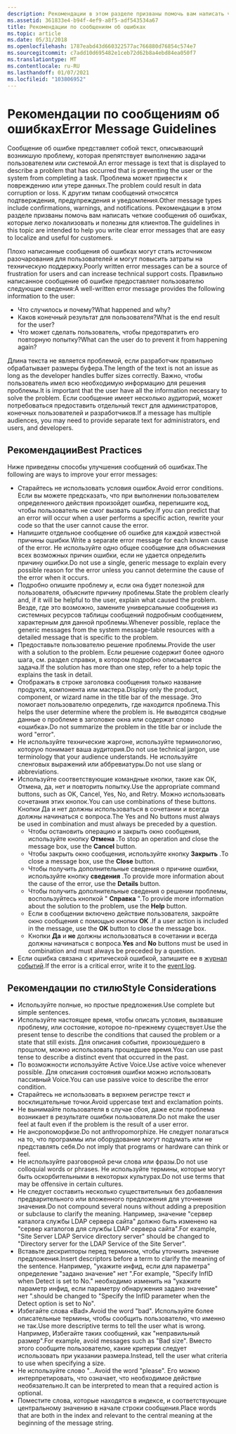```yaml
---
description: Рекомендации в этом разделе призваны помочь вам написать четкие сообщения об ошибках, которые легко локализовать и полезны для клиентов.
ms.assetid: 361833e4-b94f-4ef9-a8f5-adf543534a67
title: Рекомендации по сообщениям об ошибках
ms.topic: article
ms.date: 05/31/2018
ms.openlocfilehash: 1787eabd43d660322577ac766880d76854c574e7
ms.sourcegitcommit: c7add10d695482e1ceb72d62b8a4ebd84ea050f7
ms.translationtype: MT
ms.contentlocale: ru-RU
ms.lasthandoff: 01/07/2021
ms.locfileid: "103806952"
---
```

# <a name="error-message-guidelines"></a><span data-ttu-id="a37d5-103">Рекомендации по сообщениям об ошибках</span><span class="sxs-lookup"><span data-stu-id="a37d5-103">Error Message Guidelines</span></span>

<span data-ttu-id="a37d5-104">Сообщение об ошибке представляет собой текст, описывающий возникшую проблему, которая препятствует выполнению задачи пользователем или системой.</span><span class="sxs-lookup"><span data-stu-id="a37d5-104">An error message is text that is displayed to describe a problem that has occurred that is preventing the user or the system from completing a task.</span></span> <span data-ttu-id="a37d5-105">Проблема может привести к повреждению или утере данных.</span><span class="sxs-lookup"><span data-stu-id="a37d5-105">The problem could result in data corruption or loss.</span></span> <span data-ttu-id="a37d5-106">К другим типам сообщений относятся подтверждения, предупреждения и уведомления.</span><span class="sxs-lookup"><span data-stu-id="a37d5-106">Other message types include confirmations, warnings, and notifications.</span></span> <span data-ttu-id="a37d5-107">Рекомендации в этом разделе призваны помочь вам написать четкие сообщения об ошибках, которые легко локализовать и полезны для клиентов.</span><span class="sxs-lookup"><span data-stu-id="a37d5-107">The guidelines in this topic are intended to help you write clear error messages that are easy to localize and useful for customers.</span></span>

<span data-ttu-id="a37d5-108">Плохо написанные сообщения об ошибках могут стать источником разочарования для пользователей и могут повысить затраты на техническую поддержку.</span><span class="sxs-lookup"><span data-stu-id="a37d5-108">Poorly written error messages can be a source of frustration for users and can increase technical support costs.</span></span> <span data-ttu-id="a37d5-109">Правильно написанное сообщение об ошибке предоставляет пользователю следующие сведения:</span><span class="sxs-lookup"><span data-stu-id="a37d5-109">A well-written error message provides the following information to the user:</span></span>

-   <span data-ttu-id="a37d5-110">Что случилось и почему?</span><span class="sxs-lookup"><span data-stu-id="a37d5-110">What happened and why?</span></span>
-   <span data-ttu-id="a37d5-111">Каков конечный результат для пользователя?</span><span class="sxs-lookup"><span data-stu-id="a37d5-111">What is the end result for the user?</span></span>
-   <span data-ttu-id="a37d5-112">Что может сделать пользователь, чтобы предотвратить его повторную попытку?</span><span class="sxs-lookup"><span data-stu-id="a37d5-112">What can the user do to prevent it from happening again?</span></span>

<span data-ttu-id="a37d5-113">Длина текста не является проблемой, если разработчик правильно обрабатывает размеры буфера.</span><span class="sxs-lookup"><span data-stu-id="a37d5-113">The length of the text is not an issue as long as the developer handles buffer sizes correctly.</span></span> <span data-ttu-id="a37d5-114">Важно, чтобы пользователь имел всю необходимую информацию для решения проблемы.</span><span class="sxs-lookup"><span data-stu-id="a37d5-114">It is important that the user have all the information necessary to solve the problem.</span></span> <span data-ttu-id="a37d5-115">Если сообщение имеет несколько аудиторий, может потребоваться предоставить отдельный текст для администраторов, конечных пользователей и разработчиков.</span><span class="sxs-lookup"><span data-stu-id="a37d5-115">If a message has multiple audiences, you may need to provide separate text for administrators, end users, and developers.</span></span>

## <a name="best-practices"></a><span data-ttu-id="a37d5-116">Рекомендации</span><span class="sxs-lookup"><span data-stu-id="a37d5-116">Best Practices</span></span>

<span data-ttu-id="a37d5-117">Ниже приведены способы улучшения сообщений об ошибках.</span><span class="sxs-lookup"><span data-stu-id="a37d5-117">The following are ways to improve your error messages:</span></span>

-   <span data-ttu-id="a37d5-118">Старайтесь не использовать условия ошибок.</span><span class="sxs-lookup"><span data-stu-id="a37d5-118">Avoid error conditions.</span></span> <span data-ttu-id="a37d5-119">Если вы можете предсказать, что при выполнении пользователем определенного действия произойдет ошибка, перепишите код, чтобы пользователь не смог вызвать ошибку.</span><span class="sxs-lookup"><span data-stu-id="a37d5-119">If you can predict that an error will occur when a user performs a specific action, rewrite your code so that the user cannot cause the error.</span></span>
-   <span data-ttu-id="a37d5-120">Напишите отдельное сообщение об ошибке для каждой известной причины ошибки.</span><span class="sxs-lookup"><span data-stu-id="a37d5-120">Write a separate error message for each known cause of the error.</span></span> <span data-ttu-id="a37d5-121">Не используйте одно общее сообщение для объяснения всех возможных причин ошибки, если не удается определить причину ошибки.</span><span class="sxs-lookup"><span data-stu-id="a37d5-121">Do not use a single, generic message to explain every possible reason for the error unless you cannot determine the cause of the error when it occurs.</span></span>
-   <span data-ttu-id="a37d5-122">Подробно опишите проблему и, если она будет полезной для пользователя, объясните причину проблемы.</span><span class="sxs-lookup"><span data-stu-id="a37d5-122">State the problem clearly and, if it will be helpful to the user, explain what caused the problem.</span></span> <span data-ttu-id="a37d5-123">Везде, где это возможно, замените универсальные сообщения из системных ресурсов таблицы сообщений подробным сообщением, характерным для данной проблемы.</span><span class="sxs-lookup"><span data-stu-id="a37d5-123">Whenever possible, replace the generic messages from the system message-table resources with a detailed message that is specific to the problem.</span></span>
-   <span data-ttu-id="a37d5-124">Предоставьте пользователю решение проблемы.</span><span class="sxs-lookup"><span data-stu-id="a37d5-124">Provide the user with a solution to the problem.</span></span> <span data-ttu-id="a37d5-125">Если решение содержит более одного шага, см. раздел справки, в котором подробно описывается задача.</span><span class="sxs-lookup"><span data-stu-id="a37d5-125">If the solution has more than one step, refer to a help topic the explains the task in detail.</span></span>
-   <span data-ttu-id="a37d5-126">Отображать в строке заголовка сообщения только название продукта, компонента или мастера.</span><span class="sxs-lookup"><span data-stu-id="a37d5-126">Display only the product, component, or wizard name in the title bar of the message.</span></span> <span data-ttu-id="a37d5-127">Это помогает пользователю определить, где находится проблема.</span><span class="sxs-lookup"><span data-stu-id="a37d5-127">This helps the user determine where the problem is.</span></span> <span data-ttu-id="a37d5-128">Не выводятся сводные данные о проблеме в заголовке окна или содержат слово «ошибка».</span><span class="sxs-lookup"><span data-stu-id="a37d5-128">Do not summarize the problem in the title bar or include the word "error".</span></span>
-   <span data-ttu-id="a37d5-129">Не используйте технические жаргоне, используйте терминологию, которую понимает ваша аудитория.</span><span class="sxs-lookup"><span data-stu-id="a37d5-129">Do not use technical jargon, use terminology that your audience understands.</span></span> <span data-ttu-id="a37d5-130">Не используйте сленговых выражений или аббревиатуры.</span><span class="sxs-lookup"><span data-stu-id="a37d5-130">Do not use slang or abbreviations.</span></span>
-   <span data-ttu-id="a37d5-131">Используйте соответствующие командные кнопки, такие как ОК, Отмена, да, нет и повторить попытку.</span><span class="sxs-lookup"><span data-stu-id="a37d5-131">Use the appropriate command buttons, such as OK, Cancel, Yes, No, and Retry.</span></span> <span data-ttu-id="a37d5-132">Можно использовать сочетания этих кнопок.</span><span class="sxs-lookup"><span data-stu-id="a37d5-132">You can use combinations of these buttons.</span></span> <span data-ttu-id="a37d5-133">Кнопки Да и нет должны использоваться в сочетании и всегда должны начинаться с вопроса.</span><span class="sxs-lookup"><span data-stu-id="a37d5-133">The Yes and No buttons must always be used in combination and must always be preceded by a question.</span></span>
    -   <span data-ttu-id="a37d5-134">Чтобы остановить операцию и закрыть окно сообщения, используйте кнопку **Отмена** .</span><span class="sxs-lookup"><span data-stu-id="a37d5-134">To stop an operation and close the message box, use the **Cancel** button.</span></span>
    -   <span data-ttu-id="a37d5-135">Чтобы закрыть окно сообщения, используйте кнопку **Закрыть** .</span><span class="sxs-lookup"><span data-stu-id="a37d5-135">To close a message box, use the **Close** button.</span></span>
    -   <span data-ttu-id="a37d5-136">Чтобы получить дополнительные сведения о причине ошибки, используйте кнопку **сведения** .</span><span class="sxs-lookup"><span data-stu-id="a37d5-136">To provide more information about the cause of the error, use the **Details** button.</span></span>
    -   <span data-ttu-id="a37d5-137">Чтобы получить дополнительные сведения о решении проблемы, воспользуйтесь кнопкой " **Справка** ".</span><span class="sxs-lookup"><span data-stu-id="a37d5-137">To provide more information about the solution to the problem, use the **Help** button.</span></span>
    -   <span data-ttu-id="a37d5-138">Если в сообщении включено действие пользователя, закройте окно сообщения с помощью кнопки **ОК** .</span><span class="sxs-lookup"><span data-stu-id="a37d5-138">If a user action is included in the message, use the **OK** button to close the message box.</span></span>
    -   <span data-ttu-id="a37d5-139">Кнопки **Да** и **не** должны использоваться в сочетании и всегда должны начинаться с вопроса.</span><span class="sxs-lookup"><span data-stu-id="a37d5-139">**Yes** and **No** buttons must be used in combination and must always be preceded by a question.</span></span>
-   <span data-ttu-id="a37d5-140">Если ошибка связана с критической ошибкой, запишите ее в [журнал событий](../eventlog/event-logging.md).</span><span class="sxs-lookup"><span data-stu-id="a37d5-140">If the error is a critical error, write it to the [event log](../eventlog/event-logging.md).</span></span>

## <a name="style-considerations"></a><span data-ttu-id="a37d5-141">Рекомендации по стилю</span><span class="sxs-lookup"><span data-stu-id="a37d5-141">Style Considerations</span></span>

-   <span data-ttu-id="a37d5-142">Используйте полные, но простые предложения.</span><span class="sxs-lookup"><span data-stu-id="a37d5-142">Use complete but simple sentences.</span></span>
-   <span data-ttu-id="a37d5-143">Используйте настоящее время, чтобы описать условия, вызвавшие проблему, или состояние, которое по-прежнему существует.</span><span class="sxs-lookup"><span data-stu-id="a37d5-143">Use the present tense to describe the conditions that caused the problem or a state that still exists.</span></span> <span data-ttu-id="a37d5-144">Для описания события, произошедшего в прошлом, можно использовать прошедшее время.</span><span class="sxs-lookup"><span data-stu-id="a37d5-144">You can use past tense to describe a distinct event that occurred in the past.</span></span>
-   <span data-ttu-id="a37d5-145">По возможности используйте Active Voice.</span><span class="sxs-lookup"><span data-stu-id="a37d5-145">Use active voice whenever possible.</span></span> <span data-ttu-id="a37d5-146">Для описания состояния ошибки можно использовать пассивный Voice.</span><span class="sxs-lookup"><span data-stu-id="a37d5-146">You can use passive voice to describe the error condition.</span></span>
-   <span data-ttu-id="a37d5-147">Старайтесь не использовать в верхнем регистре текст и восклицательные точки.</span><span class="sxs-lookup"><span data-stu-id="a37d5-147">Avoid uppercase text and exclamation points.</span></span>
-   <span data-ttu-id="a37d5-148">Не вынимайте пользователя в случае сбоя, даже если проблема возникает в результате ошибки пользователя.</span><span class="sxs-lookup"><span data-stu-id="a37d5-148">Do not make the user feel at fault even if the problem is the result of a user error.</span></span>
-   <span data-ttu-id="a37d5-149">Не ансропоморфизе.</span><span class="sxs-lookup"><span data-stu-id="a37d5-149">Do not anthropomorphize.</span></span> <span data-ttu-id="a37d5-150">Не следует полагаться на то, что программы или оборудование могут подумать или не представлять себя.</span><span class="sxs-lookup"><span data-stu-id="a37d5-150">Do not imply that programs or hardware can think or feel.</span></span>
-   <span data-ttu-id="a37d5-151">Не используйте разговорной речи слова или фразы.</span><span class="sxs-lookup"><span data-stu-id="a37d5-151">Do not use colloquial words or phrases.</span></span> <span data-ttu-id="a37d5-152">Не используйте термины, которые могут быть оскорбительными в некоторых культурах.</span><span class="sxs-lookup"><span data-stu-id="a37d5-152">Do not use terms that may be offensive in certain cultures.</span></span>
-   <span data-ttu-id="a37d5-153">Не следует составить несколько существительных без добавления предварительного или вложенного предложения для уточнения значения.</span><span class="sxs-lookup"><span data-stu-id="a37d5-153">Do not compound several nouns without adding a preposition or subclause to clarify the meaning.</span></span> <span data-ttu-id="a37d5-154">Например, значение "сервер каталога службы LDAP сервера сайта" должно быть изменено на "сервер каталогов для службы LDAP сервера сайта".</span><span class="sxs-lookup"><span data-stu-id="a37d5-154">For example, "Site Server LDAP Service directory server" should be changed to "Directory server for the LDAP Service of the Site Server".</span></span>
-   <span data-ttu-id="a37d5-155">Вставьте дескрипторы перед термином, чтобы уточнить значение предложения.</span><span class="sxs-lookup"><span data-stu-id="a37d5-155">Insert descriptors before a term to clarify the meaning of the sentence.</span></span> <span data-ttu-id="a37d5-156">Например, "укажите инфид, если для параметра" определение "задано значение" нет ".</span><span class="sxs-lookup"><span data-stu-id="a37d5-156">For example, "Specify InfID when Detect is set to No."</span></span> <span data-ttu-id="a37d5-157">необходимо изменить на "укажите параметр инфид, если параметру обнаружения задано значение" нет ".</span><span class="sxs-lookup"><span data-stu-id="a37d5-157">should be changed to "Specify the InfID parameter when the Detect option is set to No".</span></span>
-   <span data-ttu-id="a37d5-158">Избегайте слова «Bad».</span><span class="sxs-lookup"><span data-stu-id="a37d5-158">Avoid the word "bad".</span></span> <span data-ttu-id="a37d5-159">Используйте более описательные термины, чтобы сообщить пользователю, что именно не так.</span><span class="sxs-lookup"><span data-stu-id="a37d5-159">Use more descriptive terms to tell the user what is wrong.</span></span> <span data-ttu-id="a37d5-160">Например, Избегайте таких сообщений, как "неправильный размер".</span><span class="sxs-lookup"><span data-stu-id="a37d5-160">For example, avoid messages such as "Bad size".</span></span> <span data-ttu-id="a37d5-161">Вместо этого сообщите пользователю, какие критерии следует использовать при указании размера.</span><span class="sxs-lookup"><span data-stu-id="a37d5-161">Instead, tell the user what criteria to use when specifying a size.</span></span>
-   <span data-ttu-id="a37d5-162">Не используйте слово "...</span><span class="sxs-lookup"><span data-stu-id="a37d5-162">Avoid the word "please".</span></span> <span data-ttu-id="a37d5-163">Его можно интерпретировать, что означает, что необходимое действие необязательно.</span><span class="sxs-lookup"><span data-stu-id="a37d5-163">It can be interpreted to mean that a required action is optional.</span></span>
-   <span data-ttu-id="a37d5-164">Поместите слова, которые находятся в индексе, и соответствующие центральному значению в начале строки сообщения.</span><span class="sxs-lookup"><span data-stu-id="a37d5-164">Place words that are both in the index and relevant to the central meaning at the beginning of the message string.</span></span>

 

 
